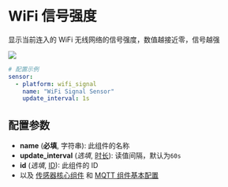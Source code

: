 # WiFi 信号强度

显示当前连入的 WiFi 无线网络的信号强度，数值越接近零，信号越强

![](http://pic.airijia.com/doc/20190116152044.png)

```yaml
# 配置示例
sensor:
  - platform: wifi_signal
    name: "WiFi Signal Sensor"
    update_interval: 1s
```

## 配置参数

- **name** (**必填**, 字符串): 此组件的名称
- **update_interval** (*选填*, [时长](esphome/guides/configuration-types#时长)): 读值间隔，默认为`60s`
- **id** (*选填*, [ID](esphome/guides/configuration-types#id)): 此组件的 ID
- 以及 [传感器核心组件](esphome/components/sensor/#基本配置) 和 [MQTT 组件基本配置](esphome/components/mqtt#MQTT-组件基本配置项)

